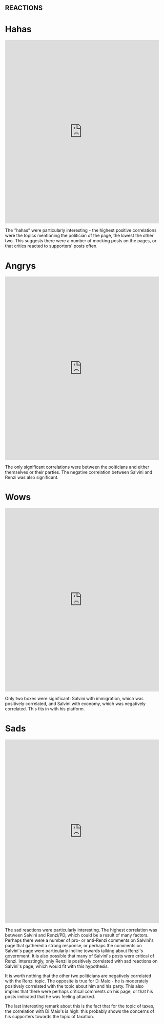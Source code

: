 ## REACTIONS

# Hahas

<iframe class="scribd_iframe_embed" title="hahas" src="https://www.scribd.com/embeds/378751291/content?start_page=1&view_mode=scroll&access_key=key-FfH0ChRGp0OADMtQfy0p&show_recommendations=true" data-auto-height="false" data-aspect-ratio="1.3333333333333333" scrolling="no" id="doc_11334" width="100%" height="600" frameborder="0"></iframe>

The "hahas" were particularly interesting - the highest positive correlations were the topics mentioning the politician of the page, the lowest the other two. This suggests there were a number of mocking posts on the pages, or that critics reacted to supporters' posts often.

# Angrys

<iframe class="scribd_iframe_embed" title="angrys" src="https://www.scribd.com/embeds/378751288/content?start_page=1&view_mode=scroll&access_key=key-3P454N9YBstqsDsAzIOv&show_recommendations=true" data-auto-height="false" data-aspect-ratio="1.3333333333333333" scrolling="no" id="doc_99751" width="100%" height="600" frameborder="0"></iframe>
  
The only significant correlations were between the polticians and either themselves or their parties. The negative correlation between Salvini and Renzi was also significant.

# Wows

<iframe class="scribd_iframe_embed" title="Wows" src="https://www.scribd.com/embeds/378751290/content?start_page=1&view_mode=scroll&access_key=key-aTINAgnKBvZBhSSOCebG&show_recommendations=true" data-auto-height="true" data-aspect-ratio="1.3333333333333333" scrolling="no" id="doc_51757" width="100%" height="600" frameborder="0"></iframe>

Only two boxes were significant: Salvini with immigration, which was positively correlated, and Salvini with economy, which was negatively correlated. This fits in with his platform.

# Sads

<iframe class="scribd_iframe_embed" title="Sads" src="https://www.scribd.com/embeds/378751293/content?start_page=1&view_mode=scroll&access_key=key-CXqv2i7CGBQdcL1Iywpy&show_recommendations=true" data-auto-height="false" data-aspect-ratio="1.3333333333333333" scrolling="no" id="doc_12494" width="100%" height="600" frameborder="0"></iframe>

The sad reactions were particularly interesting. The highest correlation was between Salvini and Renzi/PD, which could be a result of many factors. Perhaps there were a number of pro- or anti-Renzi comments on Salvini's page that gathered a strong response, or perhaps the comments on Salvini's page were particularly incline towards talking about Renzi's government. It is also possible that many of Salvini's posts were critical of Renzi. Interestingly, only Renzi is positively correlated with sad reactions on Salvini's page, which would fit with this hypothesis.

It is worth nothing that the other two politicians are negatively correlated with the Renzi topic. The opposite is true for Di Maio - he is moderately positively correlated with the topic about him and his party. This also implies that there were perhaps critical comments on his page, or that his posts indicated that he was feeling attacked.

The last interesting remark about this is the fact that for the topic of taxes, the correlation with Di Maio's is high: this probably shows the concerns of his supporters towards the topic of taxation.
